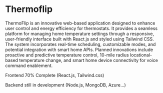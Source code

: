 # Thermoflip

ThermoFlip is an innovative web-based application designed to enhance user control and energy efficiency for thermostats. It provides a seamless platform for managing home temperature settings through a responsive, user-friendly interface built with React.js and styled using Tailwind CSS. The system incorporates real-time scheduling, customizable modes, and potential integration with smart home APIs. Planned innovations include proactive and predictive temperature control, 10-mile radius locational-based temperature change, and smart home device connectivity for voice command enablement.


Frontend 70% Complete (React.js, Tailwind.css)

Backend still in development (Node.js, MongoDB, Azure...)
